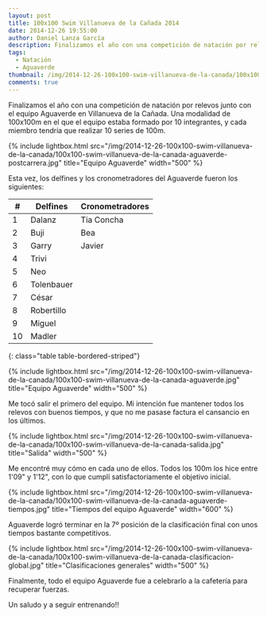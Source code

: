 ```yaml
---
layout: post
title: 100x100 Swim Villanueva de la Cañada 2014
date: 2014-12-26 19:55:00
author: Daniel Lanza García
description: Finalizamos el año con una competición de natación por relevos junto con el equipo Aguaverde en Villanueva de la Cañada. Una modalidad de 100x100m en el que el equipo estaba formado por 10 integrantes, y cada miembro tendría que realizar 10 series de 100m.
tags:
  - Natación
  - Aguaverde
thumbnail: /img/2014-12-26-100x100-swim-villanueva-de-la-canada/100x100-swim-villanueva-de-la-canada-aguaverde-postcarrera.jpg
comments: true
---
```


Finalizamos el año con una competición de natación por relevos junto con el equipo Aguaverde en Villanueva de la Cañada. Una modalidad de 100x100m en el que el equipo estaba formado por 10 integrantes, y cada miembro tendría que realizar 10 series de 100m.

{% include lightbox.html src="/img/2014-12-26-100x100-swim-villanueva-de-la-canada/100x100-swim-villanueva-de-la-canada-aguaverde-postcarrera.jpg" title="Equipo Aguaverde" width="500" %}

Esta vez, los delfines y los cronometradores del Aguaverde fueron los siguientes:

| #  | Delfines   | Cronometradores |
|----|------------|-----------------|
| 1  | Dalanz     | Tia Concha      |
| 2  | Buji       | Bea             |
| 3  | Garry      | Javier          |
| 4  | Trivi      |                 |
| 5  | Neo        |                 |
| 6  | Tolenbauer |                 |
| 7  | César      |                 |
| 8  | Robertillo |                 |
| 9  | Miguel     |                 |
| 10 | Madler     |                 |
{: class="table table-bordered-striped"}

{% include lightbox.html src="/img/2014-12-26-100x100-swim-villanueva-de-la-canada/100x100-swim-villanueva-de-la-canada-aguaverde.jpg" title="Equipo Aguaverde" width="500" %}

Me tocó salir el primero del equipo. Mi intención fue mantener todos los relevos con buenos tiempos, y que no me pasase factura el cansancio en los últimos.

{% include lightbox.html src="/img/2014-12-26-100x100-swim-villanueva-de-la-canada/100x100-swim-villanueva-de-la-canada-salida.jpg" title="Salida" width="500" %}

Me encontré muy cómo en cada uno de ellos. Todos los 100m los hice entre 1'09" y 1'12", con lo que cumplí satisfactoriamente el objetivo inicial.

{% include lightbox.html src="/img/2014-12-26-100x100-swim-villanueva-de-la-canada/100x100-swim-villanueva-de-la-canada-aguaverde-tiempos.jpg" title="Tiempos del equipo Aguaverde" width="600" %}

Aguaverde logró terminar en la 7º posición de la clasificación final con unos tiempos bastante competitivos.

{% include lightbox.html src="/img/2014-12-26-100x100-swim-villanueva-de-la-canada/100x100-swim-villanueva-de-la-canada-clasificacion-global.jpg" title="Clasificaciones generales" width="500" %}

Finalmente, todo el equipo Aguaverde fue a celebrarlo a la cafetería para recuperar fuerzas.

Un saludo y a seguir entrenando!!

